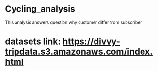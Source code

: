 # Cycling_analysis
This analysis answers question why customer differ from subscriber.
# datasets link: https://divvy-tripdata.s3.amazonaws.com/index.html
